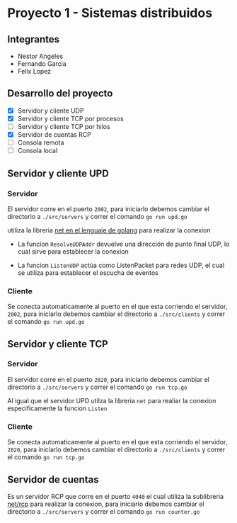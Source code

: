 # Proyecto 1 - Sistemas distribuidos

## Integrantes

- Nestor Angeles
- Fernando Garcia
- Felix Lopez

## Desarrollo del proyecto

- [x] Servidor y cliente UDP
- [x] Servidor y cliente TCP por procesos
- [ ] Servidor y cliente TCP por hilos
- [x] Servidor de cuentas RCP
- [ ] Consola remota
- [ ] Consola local

## Servidor y cliente UPD

### Servidor

El servidor corre en el puerto `2002`, para iniciarlo debemos cambiar el directorio a `./src/servers` y correr el comando `go run upd.go`

utiliza la libreria [net en el lenguaje de golang](https://golang.org/pkg/net/) para realizar la conexion

- La funcion `ResolveUDPAddr` devuelve una dirección de punto final UDP, lo cual sirve para establecer la conexion

- La funcion `ListenUDP` actúa como ListenPacket para redes UDP, el cual se utiliza para establecer el escucha de eventos

### Cliente

Se conecta automaticamente al puerto en el que esta corriendo el servidor, `2002`, para iniciarlo debemos cambiar el directorio a `./src/clients` y correr el comando `go run upd.go`

## Servidor y cliente TCP

### Servidor

El servidor corre en el puerto `2020`, para iniciarlo debemos cambiar el directorio a `./src/servers` y correr el comando `go run tcp.go`

Al igual que el servidor UPD utilza la libreria `net` para realiar la conexion especificamente la funcion `Listen`

### Cliente

Se conecta automaticamente al puerto en el que esta corriendo el servidor, `2020`, para iniciarlo debemos cambiar el directorio a `./src/clients` y correr el comando `go run tcp.go`

## Servidor de cuentas

Es un servidor RCP que corre en el puerto `4040` el cual utiliza la sublibreria [net/rcp](https://golang.org/pkg/net/rpc/) para realizar la conexion, para iniciarlo debemos cambiar el directorio a `./src/servers` y correr el comando `go run counter.go`
